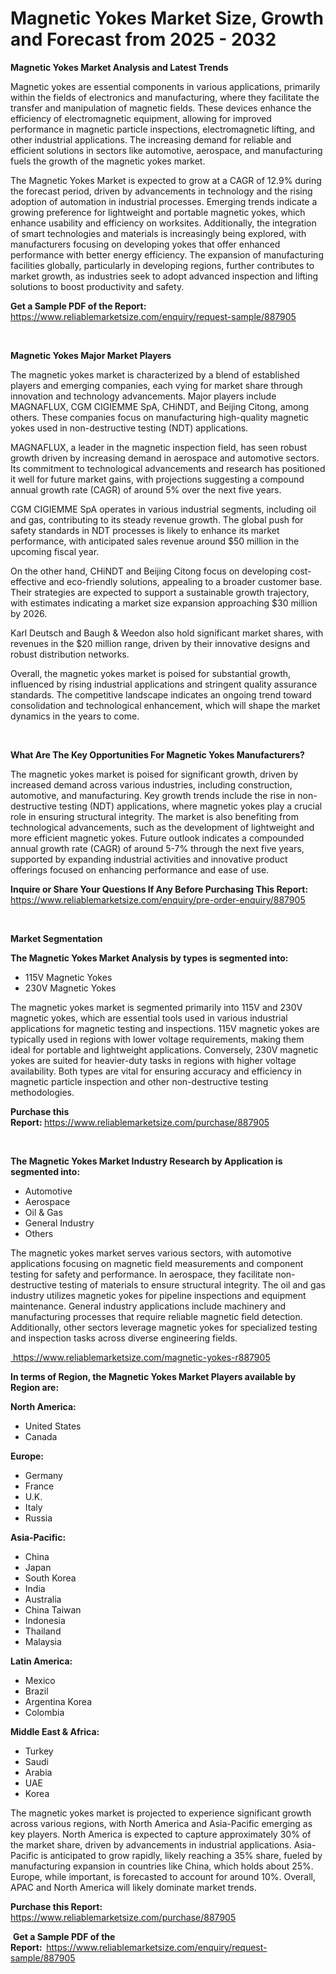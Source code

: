 <p><h1>Magnetic Yokes Market Size, Growth and Forecast from 2025 - 2032</h1></p><p><strong>Magnetic Yokes Market Analysis and Latest Trends</strong></p>
<p><p>Magnetic yokes are essential components in various applications, primarily within the fields of electronics and manufacturing, where they facilitate the transfer and manipulation of magnetic fields. These devices enhance the efficiency of electromagnetic equipment, allowing for improved performance in magnetic particle inspections, electromagnetic lifting, and other industrial applications. The increasing demand for reliable and efficient solutions in sectors like automotive, aerospace, and manufacturing fuels the growth of the magnetic yokes market.</p><p>The Magnetic Yokes Market is expected to grow at a CAGR of 12.9% during the forecast period, driven by advancements in technology and the rising adoption of automation in industrial processes. Emerging trends indicate a growing preference for lightweight and portable magnetic yokes, which enhance usability and efficiency on worksites. Additionally, the integration of smart technologies and materials is increasingly being explored, with manufacturers focusing on developing yokes that offer enhanced performance with better energy efficiency. The expansion of manufacturing facilities globally, particularly in developing regions, further contributes to market growth, as industries seek to adopt advanced inspection and lifting solutions to boost productivity and safety.</p></p>
<p><strong>Get a Sample PDF of the Report:&nbsp;</strong> <a href="https://www.reliablemarketsize.com/enquiry/request-sample/887905?utm_campaign=3561&utm_medium=2&utm_source=Github&utm_content=ia&utm_term=16042025&utm_id=magnetic-yokes">https://www.reliablemarketsize.com/enquiry/request-sample/887905</a></p>
<p>&nbsp;</p>
<p><strong>Magnetic Yokes Major Market Players</strong></p>
<p><p>The magnetic yokes market is characterized by a blend of established players and emerging companies, each vying for market share through innovation and technology advancements. Major players include MAGNAFLUX, CGM CIGIEMME SpA, CHiNDT, and Beijing Citong, among others. These companies focus on manufacturing high-quality magnetic yokes used in non-destructive testing (NDT) applications.</p><p>MAGNAFLUX, a leader in the magnetic inspection field, has seen robust growth driven by increasing demand in aerospace and automotive sectors. Its commitment to technological advancements and research has positioned it well for future market gains, with projections suggesting a compound annual growth rate (CAGR) of around 5% over the next five years.</p><p>CGM CIGIEMME SpA operates in various industrial segments, including oil and gas, contributing to its steady revenue growth. The global push for safety standards in NDT processes is likely to enhance its market performance, with anticipated sales revenue around $50 million in the upcoming fiscal year.</p><p>On the other hand, CHiNDT and Beijing Citong focus on developing cost-effective and eco-friendly solutions, appealing to a broader customer base. Their strategies are expected to support a sustainable growth trajectory, with estimates indicating a market size expansion approaching $30 million by 2026.</p><p>Karl Deutsch and Baugh & Weedon also hold significant market shares, with revenues in the $20 million range, driven by their innovative designs and robust distribution networks.</p><p>Overall, the magnetic yokes market is poised for substantial growth, influenced by rising industrial applications and stringent quality assurance standards. The competitive landscape indicates an ongoing trend toward consolidation and technological enhancement, which will shape the market dynamics in the years to come.</p></p>
<p>&nbsp;</p>
<p><strong>What Are The Key Opportunities For Magnetic Yokes Manufacturers?</strong></p>
<p><p>The magnetic yokes market is poised for significant growth, driven by increased demand across various industries, including construction, automotive, and manufacturing. Key growth trends include the rise in non-destructive testing (NDT) applications, where magnetic yokes play a crucial role in ensuring structural integrity. The market is also benefiting from technological advancements, such as the development of lightweight and more efficient magnetic yokes. Future outlook indicates a compounded annual growth rate (CAGR) of around 5-7% through the next five years, supported by expanding industrial activities and innovative product offerings focused on enhancing performance and ease of use.</p></p>
<p><strong>Inquire or Share Your Questions If Any Before Purchasing This Report:</strong> <a href="https://www.reliablemarketsize.com/enquiry/pre-order-enquiry/887905?utm_campaign=3561&utm_medium=2&utm_source=Github&utm_content=ia&utm_term=16042025&utm_id=magnetic-yokes">https://www.reliablemarketsize.com/enquiry/pre-order-enquiry/887905</a></p>
<p>&nbsp;</p>
<p><strong>Market Segmentation</strong></p>
<p><strong>The Magnetic Yokes Market Analysis by types is segmented into:</strong></p>
<p><ul><li>115V Magnetic Yokes</li><li>230V Magnetic Yokes</li></ul></p>
<p><p>The magnetic yokes market is segmented primarily into 115V and 230V magnetic yokes, which are essential tools used in various industrial applications for magnetic testing and inspections. 115V magnetic yokes are typically used in regions with lower voltage requirements, making them ideal for portable and lightweight applications. Conversely, 230V magnetic yokes are suited for heavier-duty tasks in regions with higher voltage availability. Both types are vital for ensuring accuracy and efficiency in magnetic particle inspection and other non-destructive testing methodologies.</p></p>
<p><strong>Purchase this Report:&nbsp;</strong><a href="https://www.reliablemarketsize.com/purchase/887905?utm_campaign=3561&utm_medium=2&utm_source=Github&utm_content=ia&utm_term=16042025&utm_id=magnetic-yokes">https://www.reliablemarketsize.com/purchase/887905</a></p>
<p>&nbsp;</p>
<p><strong>The Magnetic Yokes Market Industry Research by Application is segmented into:</strong></p>
<p><ul><li>Automotive</li><li>Aerospace</li><li>Oil & Gas</li><li>General Industry</li><li>Others</li></ul></p>
<p><p>The magnetic yokes market serves various sectors, with automotive applications focusing on magnetic field measurements and component testing for safety and performance. In aerospace, they facilitate non-destructive testing of materials to ensure structural integrity. The oil and gas industry utilizes magnetic yokes for pipeline inspections and equipment maintenance. General industry applications include machinery and manufacturing processes that require reliable magnetic field detection. Additionally, other sectors leverage magnetic yokes for specialized testing and inspection tasks across diverse engineering fields.</p></p>
<p><a href="https://www.reliablemarketsize.com/magnetic-yokes-r887905?utm_campaign=3561&utm_medium=2&utm_source=Github&utm_content=ia&utm_term=16042025&utm_id=magnetic-yokes">&nbsp;https://www.reliablemarketsize.com/magnetic-yokes-r887905</a></p>
<p><strong>In terms of Region, the Magnetic Yokes Market Players available by Region are:</strong></p>
<p>
    <p> <strong> North America: </strong>
        <ul>
            <li>United States</li>
            <li>Canada</li>
        </ul>
        </p> 
    <p> <strong> Europe: </strong>
        <ul>
            <li>Germany</li>
            <li>France</li>
            <li>U.K.</li>
            <li>Italy</li>
            <li>Russia</li>
        </ul>
        </p> 
    <p> <strong> Asia-Pacific: </strong>
        <ul>
            <li>China</li>
            <li>Japan</li>
            <li>South Korea</li>
            <li>India</li>
            <li>Australia</li>
            <li>China Taiwan</li>
            <li>Indonesia</li>
            <li>Thailand</li>
            <li>Malaysia</li>
        </ul>
        </p> 
    <p> <strong> Latin America: </strong>
        <ul>
            <li>Mexico</li>
            <li>Brazil</li>
            <li>Argentina Korea</li>
            <li>Colombia</li>
        </ul>
        </p> 
    <p> <strong> Middle East & Africa: </strong>
        <ul>
            <li>Turkey</li>
            <li>Saudi</li>
            <li>Arabia</li>
            <li>UAE</li>
            <li>Korea</li>
        </ul>
    </p>
    </p>
<p><p>The magnetic yokes market is projected to experience significant growth across various regions, with North America and Asia-Pacific emerging as key players. North America is expected to capture approximately 30% of the market share, driven by advancements in industrial applications. Asia-Pacific is anticipated to grow rapidly, likely reaching a 35% share, fueled by manufacturing expansion in countries like China, which holds about 25%. Europe, while important, is forecasted to account for around 10%. Overall, APAC and North America will likely dominate market trends.</p></p>
<p><strong>Purchase this Report: </strong><a href="https://www.reliablemarketsize.com/purchase/887905?utm_campaign=3561&utm_medium=2&utm_source=Github&utm_content=ia&utm_term=16042025&utm_id=magnetic-yokes">https://www.reliablemarketsize.com/purchase/887905</a></p>
<p>&nbsp;<strong>Get a Sample PDF of the Report:&nbsp;&nbsp;</strong><a href="https://www.reliablemarketsize.com/enquiry/request-sample/887905?utm_campaign=3561&utm_medium=2&utm_source=Github&utm_content=ia&utm_term=16042025&utm_id=magnetic-yokes">https://www.reliablemarketsize.com/enquiry/request-sample/887905</a></p>
<p><strong></strong></p>
<p><p></p><p></p><p></p></p>